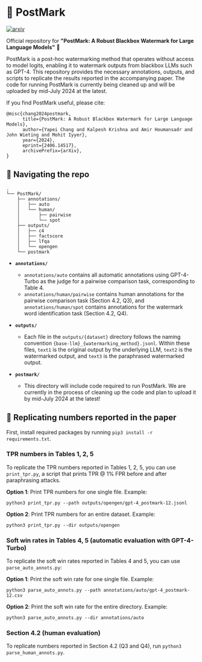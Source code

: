 # 📮 PostMark

[![arxiv](https://img.shields.io/badge/arXiv-2305.14251-b31b1b.svg)](https://arxiv.org/abs/2406.14517)

Official repository for **"PostMark: A Robust Blackbox Watermark for Large Language Models"** 🌊

PostMark is a post-hoc watermarking method that operates without access to model logits, enabling it to watermark outputs from blackbox LLMs such as GPT-4. This repository provides the necessary annotations, outputs, and scripts to replicate the results reported in the accompanying paper. The code for running PostMark is currently being cleaned up and will be uploaded by mid-July 2024 at the latest.

If you find PostMark useful, please cite:
```
@misc{chang2024postmark,
      title={PostMark: A Robust Blackbox Watermark for Large Language Models}, 
      author={Yapei Chang and Kalpesh Krishna and Amir Houmansadr and John Wieting and Mohit Iyyer},
      year={2024},
      eprint={2406.14517},
      archivePrefix={arXiv},
}
```

## 🧭 Navigating the repo

```
.
└── PostMark/
    ├── annotations/
    │   ├── auto
    │   └── human/
    │       ├── pairwise
    │       └── spot
    ├── outputs/
    │   ├── c4
    │   ├── factscore
    │   ├── lfqa
    │   └── opengen
    └── postmark
```

- **`annotations/`**
    - `annotations/auto` contains all automatic annotations using GPT-4-Turbo as the judge for a pairwise comparison task, corresponding to Table 4.
    - `annotations/human/pairwise` contains human annotations for the pairwise comparison task (Section 4.2, Q3), and `annotations/human/spot` contains annotations for the watermark word identification task (Section 4.2, Q4).

- **`outputs/`**
    - Each file in the `outputs/{dataset}` directory follows the naming convention `{base-llm}_{watermarking_method}.jsonl`. Within these files, `text1` is the original output by the underlying LLM, `text2` is the watermarked output, and `text3` is the paraphrased watermarked output.

- **`postmark/`**
    - This directory will include code required to run PostMark. We are currently in the process of cleaning up the code and plan to upload it by mid-July 2024 at the latest!

## 🔢 Replicating numbers reported in the paper

First, install required packages by running `pip3 install -r requirements.txt`.

### TPR numbers in Tables 1, 2, 5

To replicate the TPR numbers reported in Tables 1, 2, 5, you can use `print_tpr.py`, a script that prints TPR @ 1% FPR before and after paraphrasing attacks.

**Option 1**: Print TPR numbers for one single file. Example:

`python3 print_tpr.py --path outputs/opengen/gpt-4_postmark-12.jsonl`

**Option 2**: Print TPR numbers for an entire dataset. Example:

`python3 print_tpr.py --dir outputs/opengen`

### Soft win rates in Tables 4, 5 (automatic evaluation with GPT-4-Turbo)

To replicate the soft win rates reported in Tables 4 and 5, you can use `parse_auto_annots.py`:

**Option 1**: Print the soft win rate for one single file. Example:

`python3 parse_auto_annots.py --path annotations/auto/gpt-4_postmark-12.csv`

**Option 2**: Print the soft win rate for the entire directory. Example:

`python3 parse_auto_annots.py --dir annotations/auto`

### Section 4.2 (human evaluation)

To replicate numbers reported in Section 4.2 (Q3 and Q4), run `python3 parse_human_annots.py`.
